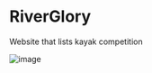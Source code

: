 # RiverGlory
Website that lists kayak competition

![image](https://github.com/user-attachments/assets/264bc1a2-c1e6-472e-8e4e-d27396e91e0b)

